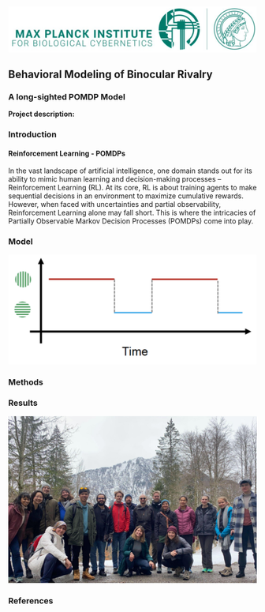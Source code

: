 <img src="../images/mpi.jpg?raw=true"/>

## Behavioral Modeling of Binocular Rivalry 
### A long-sighted POMDP Model

**Project description:** 

### Introduction

#### Reinforcement Learning - POMDPs

In the vast landscape of artificial intelligence, one domain stands out for its ability to mimic human learning and decision-making processes – Reinforcement Learning (RL). At its core, RL is about training agents to make sequential decisions in an environment to maximize cumulative rewards. However, when faced with uncertainties and partial observability, Reinforcement Learning alone may fall short. This is where the intricacies of Partially Observable Markov Decision Processes (POMDPs) come into play.


### Model

<img src="../images/states.png?raw=true"/>

### Methods

### Results


<img src="../images/group.png?raw=true"/>


### References